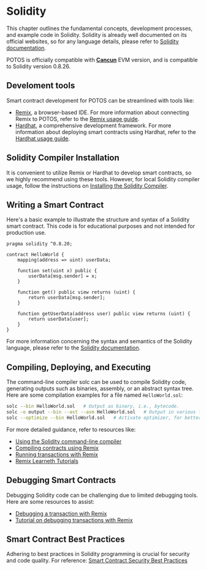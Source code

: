 # Solidity

This chapter outlines the fundamental concepts, development processes, and example code in Solidity. Solidity is already well documented on its official websites, so for any language details, please refer to [Solidity documentation](https://solidity.readthedocs.io/en/latest/index.html).

POTOS is officially compatible with [**Cancun**](https://ethereum.org/en/history/#dencun) EVM version, and is compatible to Solidity version 0.8.26.

## Develoment tools

Smart contract development for POTOS can be streamlined with tools like:

- [Remix](https://remix.ethereum.org/), a browser-based IDE. For more information about connecting Remix to POTOS, refer to the [Remix usage guide](./remix_usage.md).
- [Hardhat](https://hardhat.org/), a comprehensive development framework. For more information about deploying smart contracts using Hardhat, refer to the [Hardhat usage guide](./hardhat_usage.md).

## Solidity Compiler Installation

It is convenient to utilize Remix or Hardhat to develop smart contracts, so we highly recommend using these tools. However, for local Solidity compiler usage, follow the instructions on [Installing the Solidity Compiler](https://docs.soliditylang.org/en/latest/installing-solidity.html).

## Writing a Smart Contract

Here's a basic example to illustrate the structure and syntax of a Solidity smart contract. This code is for educational purposes and not intended for production use.

```solidity
pragma solidity ^0.8.20;

contract HelloWorld {
    mapping(address => uint) userData;

    function set(uint x) public {
        userData[msg.sender] = x;
    }

    function get() public view returns (uint) {
        return userData[msg.sender];
    }

    function getUserData(address user) public view returns (uint) {
        return userData[user];
    }
}
```

For more information concerning the syntax and semantics of the Solidity language, please refer to the [Solidity documentation](https://docs.soliditylang.org/).

## Compiling, Deploying, and Executing

The command-line compiler solc can be used to compile Solidity code, generating outputs such as binaries, assembly, or an abstract syntax tree. Here are some compilation examples for a file named `HelloWorld.sol`:


```bash
solc --bin HelloWorld.sol   # Output as binary, i.e., bytecode.
solc -o output --bin --ast --asm HelloWorld.sol   # Output in various formats
solc --optimize --bin HelloWorld.sol   # Activate optimizer, for better performance
```

For more detailed guidance, refer to resources like:

- [Using the Solidity command-line compiler](https://docs.soliditylang.org/en/latest/using-the-compiler.html)
- [Compiling contracts using Remix](https://remix-ide.readthedocs.io/en/stable/compile.html)
- [Running transactions with Remix](https://remix-ide.readthedocs.io/en/stable/run.html)
- [Remix Learneth Tutorials](https://remix-ide.readthedocs.io/en/latest/remix_tutorials_learneth.html)

## Debugging Smart Contracts

Debugging Solidity code can be challenging due to limited debugging tools. Here are some resources to assist:

- [Debugging a transaction with Remix](https://remix-ide.readthedocs.io/en/latest/debugger.html)
- [Tutorial on debugging transactions with Remix](https://remix-ide.readthedocs.io/en/latest/tutorial_debug.html)

## Smart Contract Best Practices

Adhering to best practices in Solidity programming is crucial for security and code quality. For reference: [Smart Contract Security Best Practices](https://github.com/ConsenSys/smart-contract-best-practices)
